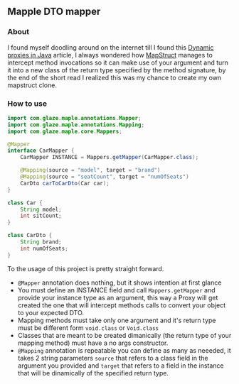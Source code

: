 ## Mapple DTO mapper

### About
I found myself doodling around on the internet till I found this [Dynamic proxies in Java](https://www.baeldung.com/java-dynamic-proxies)
article, I always wondered how [MapStruct](https://mapstruct.org/) manages to intercept
method invocations so it can make use of your argument and turn it into a new class of
the return type specified by the method signature, by the end of the short read I
realized this was my chance to create my own mapstruct clone.
### How to use
```java
import com.glaze.maple.annotations.Mapper;
import com.glaze.maple.annotations.Mapping;
import com.glaze.maple.core.Mappers;

@Mapper
interface CarMapper {
    CarMapper INSTANCE = Mappers.getMapper(CarMapper.class);

    @Mapping(source = "model", target = "brand")
    @Mapping(source = "seatCount", target = "numOfSeats")
    CarDto carToCarDto(Car car);
}

class Car {
    String model;
    int sitCount;
}

class CarDto {
    String brand;
    int numOfSeats;
}
```
To the usage of this project is pretty straight forward.
- `@Mapper` annotation does nothing, but it shows intention at first glance
- You must define an INSTANCE field and call `Mappers.getMapper` and provide your
  instance type as an argument, this way a Proxy will get created the one that will
  intercept methods calls to convert your object to your expected DTO.
- Mapping methods must take only one argument and it's return type must be
  different form `void.class` or `Void.class`
- Classes that are meant to be created dimanically (the return type of your mapping method) must
  have a no args constructor.
- `@Mapping` annotation is repeatable you can define as many as neeeded, it takes
  2 string parameters `source` that refers to a class field in the argument you provided
  and `target` that refers to a field in the instance that will be dinamically of
  the specified return type.